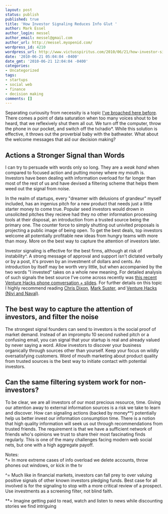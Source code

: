```yaml
---
layout: post
status: publish
published: true
title: 'How Investor Signaling Reduces Info Glut '
author: Mark Essel
author_login: messel
author_email: messel@gmail.com
author_url: http://messel.myopenid.com/
wordpress_id: 4210
wordpress_url: http://www.victusspiritus.com/2010/06/21/how-investor-signaling-reduces-info-glut/
date: '2010-06-21 05:04:04 -0400'
date_gmt: '2010-06-21 12:04:04 -0400'
categories:
- Uncategorized
tags:
- startups
- social web
- finance
- decision making
comments: []
---
```

<p>Separating curiousity from necessity is a topic <a HREF="http://www.victusspiritus.com/?s=Actionable+versus+interesting+information&submit=Search">I've broached here before</a>. There comes a point of data saturation when too many voices shout to be heard, that we reflexively shut them all out. We turn off the computer, throw the phone in our pocket, and switch off the tv/radio*. While this solution is effective, it throws out the proverbial baby with the bathwater. What about the welcome messages that aid our decision making? </p>
<h2>Actions a Stronger Signal than Words</h2>
<p>I can try to persuade with words only so long. They are a <i>weak hand</I> when compared to focused action and putting money where my mouth is. Investors have been dealing with information overload for far longer than most of the rest of us and have devised a filtering scheme that helps them weed out the signal from noise.</p>
<p>In the realm of startups, every "dreamer with delusions of grandeur" myself included, has an ingenius pitch for a new product that needs just a little starter money to come true. Popular seed investors would drown in unsolicited pitches they recieve had they no other information processing tools at their disposal, an introduction from a trusted source being the primary one. The counter force to simply shutting out univited proposals is projecting a public image of being open. To get the best deals, top investors welcome all potentially profitable new ideas from hungry teams with more than moxy. More on the best way to capture the attention of investors later.</p>
<p>Investor signaling is effective for the best firms, although at risk of instability^. A strong message of approval and support isn't dictated verbally or by a post, it's proven by an investment of dollars and cents. An introduction by itself may be worth very little, but when accompanied by the two words "I invested" takes on a whole new meaning. For detailed analysis of such signals the best source I've come across recently was <a HREF="http://venturehacks.com/articles/vc-seed">this recent Venture Hacks phone comversation + slides</a>. For further details on this topic I highly recommend reading <a HREF="http://cdixon.org">Chris Dixon</a>, <a HREF="http://www.bothsidesofthetable.com">Mark Suster</a>, and <a HREF="http://venturehacks.com">Venture Hacks (Nivi and Naval)</a>.</p>
<h2>The best way to capture the attention of investors, and filter the noise</h2>
<p>The strongest signal founders can send to investors is the social proof of market demand. Instead of an impromptu 10 second rushed pitch or a confusing email, you can signal that your startup is real and already valued by never saying a word. Allow investors to discover your business organically through sources other than yourself. Keep your focus on wildly oversatisfying customers. Word of mouth marketing about product quality from trusted sources is the best way to initiate contact with potential investors.</p>
<h2>Can the same filtering system work for non-investors?</h2>
<p>To be clear, we are all investors of our most precious resource, time. Giving our attention away to external information sources is a risk we take to learn and discover. How can signaling actions (backed by money**) potentially help us better invest our information consumption time. There is a notion that high quality information will seek us out through recommendations from trusted friends. The requirement is that we have a sufficient network of friends who's opinions we trust to share their most fascinating finds regularly. This is one of the many challenges facing modern web social nets, but one with a high aggregate payoff.  </p>
<p>Notes:<br />
*= In more extreme cases of info overload we delete accounts, throw phones out windows, or kick in the tv</p>
<p>^= Much like in financial markets, investors can fall prey to over valuing positive signals of other known investors pledging funds. Best case for all involved is for the signaling to stop with a more critical review of a prospect. Use investments as a screening filter, not blind faith.</p>
<p>**= Imagine getting paid to read, watch and listen to news while discounting stories we find intriguing   </p>
